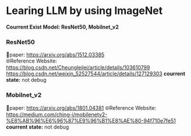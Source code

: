 # Learing LLM by using ImageNet
**Courrent Exist Model: ResNet50, Mobilnet_v2**
### **ResNet50**
  📖paper: https://arxiv.org/abs/1512.03385  
  🌐Reference Website:  
https://blog.csdn.net/Cheungleilei/article/details/103610799
https://blog.csdn.net/weixin_52527544/article/details/127129303
**courrent state:**
  not debug

### Mobilnet_v2
📖paper: https://arxiv.org/abs/1801.04381
🌐Reference Website: https://medium.com/ching-i/mobilenetv2-%E8%AB%96%E6%96%87%E9%96%B1%E8%AE%80-94f710e7fe51
**courrent state:**
  not debug
